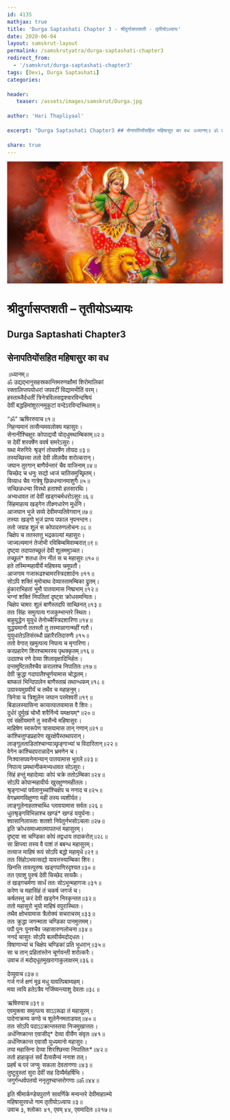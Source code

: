 ```yaml
---
id: 4135    
mathjax: true    
title: 'Durga Saptashati Chapter 3 - श्रीदुर्गासप्तशती - तृतीयोऽध्यायः'    
date: 2020-06-04    
layout: samskrut-layout 
permalink: /samskrutyatra/durga-saptashati-chapter3
redirect_from: 
  - '/samskrut/durga-saptashati-chapter3'
tags: [Devi, Durga Saptashati]    
categories:    
    
header:    
   teaser: /assets/images/samskrut/Durga.jpg    
    
author: 'Hari Thapliyaal'    
    
excerpt: "Durga Saptashati Chapter3 ## सेनापतियोंसहित महिषासुर का वध ॥ध्यानम्॥ ॐ उद्यद्भानुसहस्रकान्तिमरुणक्षौमां शिरोमालिकां रक्तालिप्तपयोधरां जपवटीं विद्यामभीतिं वरम्। हस्ताब्जैर्दधतीं त्रिनेत्रविलसद्वक्त्रारविन्दश्रियं देवीं बद्धहिमांशुरत्‍नमुकुटां वन्देऽरविन्दस्थिताम्॥ “ॐ” ऋषिररुवाच॥१॥ निहन्यमानं तत्सैन्यमवलोक्य महासुरः। सेनानीश्‍चिक्षुरः कोपाद्ययौ योद्‍धुमथाम्बिकाम्॥२॥ स देवीं शरवर्षेण ववर्ष समरेऽसुरः। यथा मेरुगिरेः श्रृङ्‌गं तोयवर्षेण तोयदः॥३॥"
    
share: true    
---
```

![](/assets/images/samskrut/Durga.jpg)    
    
# श्रीदुर्गासप्तशती – तृतीयोऽध्यायः    
## Durga Saptashati Chapter3    
    
## सेनापतियोंसहित महिषासुर का वध    
    
॥ध्यानम्॥    
ॐ उद्यद्भानुसहस्रकान्तिमरुणक्षौमां शिरोमालिकां    
रक्तालिप्तपयोधरां जपवटीं विद्यामभीतिं वरम्।    
हस्ताब्जैर्दधतीं त्रिनेत्रविलसद्वक्त्रारविन्दश्रियं    
देवीं बद्धहिमांशुरत्‍नमुकुटां वन्देऽरविन्दस्थिताम्॥    
    
“ॐ” ऋषिररुवाच॥१॥    
निहन्यमानं तत्सैन्यमवलोक्य महासुरः।    
सेनानीश्‍चिक्षुरः कोपाद्ययौ योद्‍धुमथाम्बिकाम्॥२॥    
स देवीं शरवर्षेण ववर्ष समरेऽसुरः।    
यथा मेरुगिरेः श्रृङ्‌गं तोयवर्षेण तोयदः॥३॥    
तस्यच्छित्त्वा ततो देवी लीलयैव शरोत्करान्।    
जघान तुरगान् बाणैर्यन्तारं चैव वाजिनाम्॥४॥    
चिच्छेद च धनुः सद्यो ध्वजं चातिसमुच्छ्रितम्।    
विव्याध चैव गात्रेषु छिन्नधन्वानमाशुगैः॥५॥    
सच्छिन्नधन्वा विरथो हताश्‍वो हतसारथिः।    
अभ्यधावत तां देवीं खड्‌गचर्मधरोऽसुरः॥६॥    
सिंहमाहत्य खड्‌गेन तीक्ष्णधारेण मूर्धनि।    
आजघान भुजे सव्ये देवीमप्यतिवेगवान्॥७॥    
तस्याः खड्‌गो भुजं प्राप्य पफाल नृपनन्दन।    
ततो जग्राह शूलं स कोपादरुणलोचनः॥८॥    
चिक्षेप च ततस्तत्तु भद्रकाल्यां महासुरः।    
जाज्वल्यमानं तेजोभी रविबिम्बमिवाम्बरात्॥९॥    
दृष्ट्‍वा तदापतच्छूलं देवी शूलममुञ्चत।    
तच्छूलं* शतधा तेन नीतं स च महासुरः॥१०॥    
हते तस्मिन्महावीर्ये महिषस्य चमूपतौ।    
आजगाम गजारूढश्‍चामरस्त्रिदशार्दनः॥११॥    
सोऽपि शक्तिं मुमोचाथ देव्यास्तामम्बिका द्रुतम्।    
हुंकाराभिहतां भूमौ पातयामास निष्प्रभाम्॥१२॥    
भग्नां शक्तिं निपतितां दृष्ट्‌वा क्रोधसमन्वितः।    
चिक्षेप चामरः शूलं बाणैस्तदपि साच्छिनत्॥१३॥    
ततः सिंहः समुत्पत्य गजकुम्भान्तरे स्थितः।    
बाहुयुद्धेन युयुधे तेनोच्चैस्त्रिदशारिणा॥१४॥    
युद्ध्यमानौ ततस्तौ तु तस्मान्नागान्महीं गतौ।    
युयुधातेऽतिसंरब्धौ प्रहारैरतिदारुणैः॥१५॥    
ततो वेगात् खमुत्पत्य निपत्य च मृगारिणा।    
करप्रहारेण शिरश्‍चामरस्य पृथक्कृतम्॥१६॥    
उदग्रश्‍च रणे देव्या शिलावृक्षादिभिर्हतः।    
दन्तमुष्टितलैश्‍चैव करालश्‍च निपातितः॥१७॥    
देवी क्रुद्धा गदापातैश्‍चूर्णयामास चोद्धतम्।    
बाष्कलं भिन्दिपालेन बाणैस्ताम्रं तथान्धकम्॥१८॥    
उग्रास्यमुग्रवीर्यं च तथैव च महाहनुम्।    
त्रिनेत्रा च त्रिशूलेन जघान परमेश्वरी॥१९॥    
बिडालस्यासिना कायात्पातयामास वै शिरः।    
दुर्धरं दुर्मुखं चोभौ शरैर्निन्ये यमक्षयम्*॥२०॥    
एवं संक्षीयमाणे तु स्वसैन्ये महिषासुरः।    
माहिषेण स्वरूपेण त्रासयामास तान् गणान्॥२१॥    
कांश्‍चित्तुण्डप्रहारेण खुरक्षेपैस्तथापरान्।    
लाङ्‌गूलताडितांश्‍चान्याञ्छृङ्‌गाभ्यां च विदारितान्॥२२॥    
वेगेन कांश्‍चिदपरान्नादेन भ्रमणेन च।    
निःश्वासपवनेनान्यान् पातयामास भूतले॥२३॥    
निपात्य प्रमथानीकमभ्यधावत सोऽसुरः।    
सिंहं हन्तुं महादेव्याः कोपं चक्रे ततोऽम्बिका॥२४॥    
सोऽपि कोपान्महावीर्यः खुरक्षुण्णमहीतलः।    
श्रृङ्‌गाभ्यां पर्वतानुच्चांश्चिक्षेप च ननाद च॥२५॥    
वेगभ्रमणविक्षुण्णा मही तस्य व्यशीर्यत।    
लाङ्‌गूलेनाहतश्‍चाब्धिः प्लावयामास सर्वतः॥२६॥    
धुतश्रृङ्‌गविभिन्नाश्‍च खण्डं* खण्डं ययुर्घनाः।    
श्‍वासानिलास्ताः शतशो निपेतुर्नभसोऽचलाः॥२७॥    
इति क्रोधसमाध्मातमापतन्तं महासुरम्।    
दृष्ट्‌वा सा चण्डिका कोपं तद्वधाय तदाकरोत्॥२८॥    
सा क्षिप्त्वा तस्य वै पाशं तं बबन्ध महासुरम्।    
तत्याज माहिषं रूपं सोऽपि बद्धो महामृधे॥२९॥    
ततः सिंहोऽभवत्सद्यो यावत्तस्याम्बिका शिरः।    
छिनत्ति तावत्पुरुषः खड्‌गपाणिरदृश्यत॥३०॥    
तत एवाशु पुरुषं देवी चिच्छेद सायकैः।    
तं खड्‌गचर्मणा सार्धं ततः सोऽभून्महागजः॥३१॥    
करेण च महासिंहं तं चकर्ष जगर्ज च।    
कर्षतस्तु करं देवी खड्‌गेन निरकृन्तत॥३२॥    
ततो महासुरो भूयो माहिषं वपुरास्थितः।    
तथैव क्षोभयामास त्रैलोक्यं सचराचरम्॥३३॥    
ततः क्रुद्धा जगन्माता चण्डिका पानमुत्तमम्।    
पपौ पुनः पुनश्‍चैव जहासारुणलोचना॥३४॥    
ननर्द चासुरः सोऽपि बलवीर्यमदोद्‌धतः।    
विषाणाभ्यां च चिक्षेप चण्डिकां प्रति भूधरान्॥३५॥    
सा च तान् प्रहितांस्तेन चूर्णयन्ती शरोत्करैः।    
उवाच तं मदोद्‌धूतमुखरागाकुलाक्षरम्॥३६॥    
    
देव्युवाच॥३७॥    
गर्ज गर्ज क्षणं मूढ मधु यावत्पिबाम्यहम्।    
मया त्वयि हतेऽत्रैव गर्जिष्यन्त्याशु देवताः॥३८॥    
    
ऋषिरुवाच॥३९॥    
एवमुक्त्वा समुत्पत्य साऽऽरूढा तं महासुरम्।    
पादेनाक्रम्य कण्ठे च शूलेनैनमताडयत्॥४०॥    
ततः सोऽपि पदाऽऽक्रान्तस्तया निजमुखात्ततः।    
अर्धनिष्क्रान्त एवासीद्* देव्या वीर्येण संवृतः॥४१॥    
अर्धनिष्क्रान्त एवासौ युध्यमानो महासुरः।    
तया महासिना देव्या शिरश्छित्त्वा निपातितः*॥४२॥    
ततो हाहाकृतं सर्वं दैत्यसैन्यं ननाश तत्।    
प्रहर्षं च परं जग्मुः सकला देवतागणाः॥४३॥    
तुष्टुवुस्तां सुरा देवीं सह दिव्यैर्महर्षिभिः।    
जगुर्गन्धर्वपतयो ननृतुश्‍चाप्सरोगणाः॥ॐ॥४४॥    
    
इति श्रीमार्कण्डेयपुराणे सावर्णिके मन्वन्तरे देवीमाहात्म्ये    
महिषासुरवधो नाम तृतीयोऽध्यायः॥३॥    
उवाच ३, श्‍लोकाः ४१, एवम् ४४, एवमादितः॥२१७॥    
    
